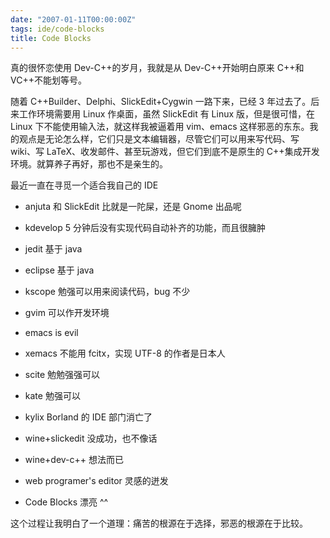 ```yaml
---
date: "2007-01-11T00:00:00Z"
tags: ide/code-blocks
title: Code Blocks
---
```


真的很怀恋使用 Dev-C++的岁月，我就是从 Dev-C++开始明白原来 C++和 VC++不能划等号。

随着 C++Builder、Delphi、SlickEdit+Cygwin 一路下来，已经 3 年过去了。后来工作环境需要用 Linux 作桌面，虽然 SlickEdit 有 Linux 版，但是很可惜，在 Linux 下不能使用输入法，就这样我被逼着用 vim、emacs 这样邪恶的东东。我的观点是无论怎么样，它们只是文本编辑器，尽管它们可以用来写代码、写 wiki、写 LaTeX、收发邮件、甚至玩游戏，但它们到底不是原生的 C++集成开发环境。就算养子再好，那也不是亲生的。

最近一直在寻觅一个适合我自己的 IDE

- anjuta
  和 SlickEdit 比就是一陀屎，还是 Gnome 出品呢

- kdevelop
  5 分钟后没有实现代码自动补齐的功能，而且很臃肿

- jedit
  基于 java

- eclipse
  基于 java

- kscope
  勉强可以用来阅读代码，bug 不少

- gvim
  可以作开发环境

- emacs
  is evil

- xemacs
  不能用 fcitx，实现 UTF-8 的作者是日本人

- scite
  勉勉强强可以

- kate
  勉强可以

- kylix
  Borland 的 IDE 部门消亡了

- wine+slickedit
  没成功，也不像话

- wine+dev-c++
  想法而已

- web programer's editor
  灵感的迸发

- Code Blocks
  漂亮 ^^ 

这个过程让我明白了一个道理：痛苦的根源在于选择，邪恶的根源在于比较。

